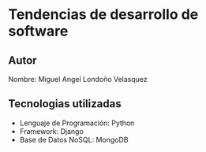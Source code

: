 # Tendencias de desarrollo de software 

## Autor
Nombre: Miguel Angel Londoño Velasquez 

## Tecnologias utilizadas 
- Lenguaje de Programación: Python
- Framework: Django
- Base de Datos NoSQL: MongoDB
